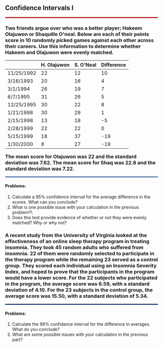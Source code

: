 
<h2>Confidence Intervals I</h2>
<hr style="height: 3px; background-color: #AA0000;">

<h3>Two friends argue over who was a better player; Hakeem Olajuwon or Shaquille O'neal. Below are each of their points score in 10 randomly picked games against each other across their careers. Use this information to determine whether Hakeem and Olajuwon were evenly matched.


| | H. Olajuwon | S. O'Neal | Difference |
|-|-|-|-|
|11/25/1992   | 22  | 12  | 10  |
|3/16/1993   | 20  | 16  | 4  |
|3/1/1994   | 26  | 19  | 7  |
|6/7/1995   | 31  | 26  |  5 |
|12/25/1995   | 30  | 22  | 8  |
|1/21/1998   | 30  | 29  | 1  |
|2/15/1998   | 13  | 18  | -5  |
|2/28/1999   | 22  | 22  |  0 |
|5/15/1999   | 18  | 37  | -19  |
|1/30/2000   | 8  | 27  | -19  |

The mean score for Olajuwon was 22 and the standard deviation was 7.62.
The mean score for Shaq was 22.8 and the standard deviation was 7.22.

</h3>
<hr style="height: 2px; background-color: #003282;">

<h4> Problems: </h4>

1. Calculate a 95% confidence interval for the average difference in the scores. What can you conclude?
2. What is one possible issue with your calculation in the previous problem?\
3. Does this test provide evidence of whether or not they were evenly matched? Why or why not?

<h3> A recent study from the University of Virginia looked at the effectiveness of an online sleep therapy program in treating insomnia. They took 45 random adults who suffered from insomnia. 22 of them were randomly selected to participate in the therapy program while the remaining 23 served as a control group. They scored each individual using an Insomnia Severity Index, and hoped to prove that the participants in the program would have a lower score. For the 22 subjects who participated in the program, the average score was 6.59, with a standard deviation of 4.10. For the 23 subjects in the control group, the average score was 15.50, with a standard deviation of 5.34.</h3>

<hr style="border-bottom: 2px solid #003282;">

<h4> Problems: </h4>

1. Calculate the 99% confidence interval for the difference in averages. What do you conclude?
2. What are some possible issues with your calculation in the previous part?
